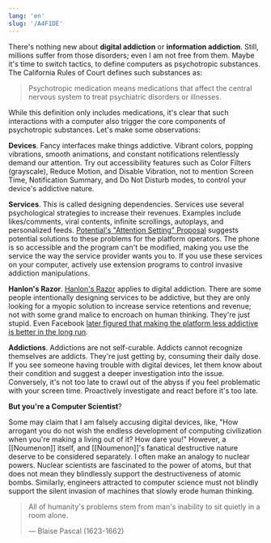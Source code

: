 ```yaml
---
lang: 'en'
slug: '/A4F1DE'
---
```


There's nothing new about **digital addiction** or **information addiction**. Still, millions suffer from those disorders; even I am not free from them. Maybe it's time to switch tactics, to define computers as psychotropic substances. The California Rules of Court defines such substances as:

> Psychotropic medication means medications that affect the central nervous system to treat psychiatric disorders or illnesses.

While this definition only includes medications, it's clear that such interactions with a computer also trigger the core components of psychotropic substances. Let's make some observations:

**Devices**.
Fancy interfaces make things addictive.
Vibrant colors, popping vibrations, smooth animations, and constant notifications relentlessly demand our attention.
Try out accessibility features such as Color Filters (grayscale), Reduce Motion, and Disable Vibration, not to mention Screen Time, Notification Summary, and Do Not Disturb modes, to control your device's addictive nature.

**Services**.
This is called designing dependencies.
Services use several psychological strategies to increase their revenues.
Examples include likes/comments, viral contents, infinite scrollings, autoplays, and personalized feeds.
[Potential's "Attention Setting" Proposal](https://attentionsettings.com/) suggests potential solutions to these problems for the platform operators.
The phone is so accessible and the program can't be modified, making you use the service the way the service provider wants you to.
If you use these services on your computer, actively use extension programs to control invasive addiction manipulations.

**Hanlon's Razor**. [Hanlon's Razor](https://en.wikipedia.org/wiki/Hanlon%27s_razor) applies to digital addiction. There are some people intentionally designing services to be addictive, but they are only looking for a myopic solution to increase service retentions and revenue; not with some grand malice to encroach on human thinking. They're just stupid. Even Facebook [later figured that making the platform less addictive is better in the long run](https://medium.com/@AnalyticsAtMeta/notifications-why-less-is-more-how-facebook-has-been-increasing-both-user-satisfaction-and-app-9463f7325e7d).

**Addictions**.
Addictions are not self-curable.
Addicts cannot recognize themselves are addicts.
They're just getting by, consuming their daily dose.
If you see someone having trouble with digital devices, let them know about their condition and suggest a deeper investigation into the issue.
Conversely, it's not too late to crawl out of the abyss if you feel problematic with your screen time.
Proactively investigate and react before it's too late.

**But you're a Computer Scientist**?

Some may claim that I am falsely accusing digital devices, like, "How arrogant you do not wish the endless development of computing civilization when you're making a living out of it? How dare you!" However, a [[Noumenon]] itself, and [[Noumenon]]'s fanatical destructive nature deserve to be considered separately. I often make an analogy to nuclear powers. Nuclear scientists are fascinated to the power of atoms, but that does not mean they blindlessly support the destructiveness of atomic bombs. Similarly, engineers attracted to computer science must not blindly support the silent invasion of machines that slowly erode human thinking.

> All of humanity's problems stem from man's inability to sit quietly in a room alone.
>
> — Blaise Pascal (1623-1662)
